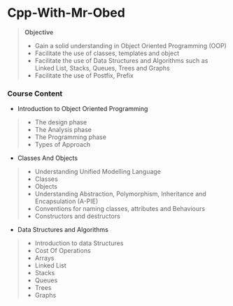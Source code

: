 # Cpp-With-Mr-Obed


>**Objective**
> - Gain a solid understanding in Object Oriented Programming (OOP)
> - Facilitate the use of classes, templates and object
> - Facilitate the use of Data Structures and Algorithms such as Linked List, Stacks, Queues, Trees and Graphs
> - Facilitate the use of Postfix, Prefix

### Course Content

- Introduction to Object Oriented Programming
> - The design phase
> - The Analysis phase
> - The Programming phase
> - Types of Approach

- Classes And Objects
> - Understanding Unified Modelling Language
> - Classes
> - Objects
> - Understanding Abstraction, Polymorphism, Inheritance and Encapsulation (A-PIE)
> - Conventions for naming classes, attributes and Behaviours
> - Constructors and destructors

- Data Structures and Algorithms
> - Introduction to data Structures
> - Cost Of Operations
> - Arrays
> - Linked List
> - Stacks
> - Queues
> - Trees
> - Graphs
